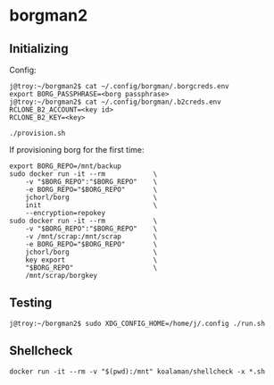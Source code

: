 # borgman2

## Initializing
Config:

```shell
j@troy:~/borgman2$ cat ~/.config/borgman/.borgcreds.env
export BORG_PASSPHRASE=<borg passphrase>
j@troy:~/borgman2$ cat ~/.config/borgman/.b2creds.env
RCLONE_B2_ACCOUNT=<key id>
RCLONE_B2_KEY=<key>
```

```shell
./provision.sh
```

If provisioning borg for the first time:

```shell
export BORG_REPO=/mnt/backup
sudo docker run -it --rm            \
    -v "$BORG_REPO":"$BORG_REPO"    \
    -e BORG_REPO="$BORG_REPO"       \
    jchorl/borg                     \
    init                            \
    --encryption=repokey
sudo docker run -it --rm            \
    -v "$BORG_REPO":"$BORG_REPO"    \
    -v /mnt/scrap:/mnt/scrap        \
    -e BORG_REPO="$BORG_REPO"       \
    jchorl/borg                     \
    key export                      \
    "$BORG_REPO"                    \
    /mnt/scrap/borgkey
```

## Testing
```shell
j@troy:~/borgman2$ sudo XDG_CONFIG_HOME=/home/j/.config ./run.sh
```

## Shellcheck
```shell
docker run -it --rm -v "$(pwd):/mnt" koalaman/shellcheck -x *.sh
```
